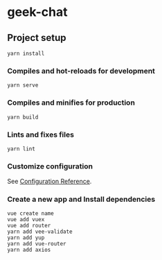 # geek-chat

## Project setup
```
yarn install
```

### Compiles and hot-reloads for development
```
yarn serve
```

### Compiles and minifies for production
```
yarn build
```

### Lints and fixes files
```
yarn lint
```

### Customize configuration
See [Configuration Reference](https://cli.vuejs.org/config/).

### Create a new app and Install dependencies
```
vue create name
vue add vuex
vue add router
yarn add vee-validate
yarn add yup
yarn add vue-router
yarn add axios
```
